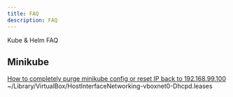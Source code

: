 ```yaml
---
title: FAQ
description: FAQ
---
```


Kube & Helm FAQ

## Minikube

[How to completely purge minikube config or reset IP back to 192.168.99.100](https://stackoverflow.com/questions/53871053/how-to-completely-purge-minikube-config-or-reset-ip-back-to-192-168-99-100)
~/Library/VirtualBox/HostInterfaceNetworking-vboxnet0-Dhcpd.leases
